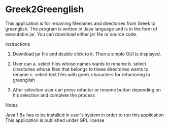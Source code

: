 Greek2Greenglish
================

This application is for renaming filenames and directories from Greek to greenglish. 
The program is written in Java language and is in the form of executable jar. You can download either 
jar file or source code.

Instructions 

1. Download jar file and double click to it. Then a simple GUI is displayed. 
2. User can 
  a. select files whose names wants to rename
  b. select directories whose files that belongs to these directories wants to rename
  c. select text files with greek characters for refactoring to greenglish

3. After selection user can press refactor or rename button depending on his selection and complete the process


Notes

Java 1.8+ has to be installed in user's system in order to run this application
This application is published under GPL license

